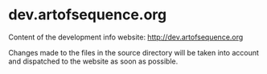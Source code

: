 dev.artofsequence.org
=====================

Content of the development info website: http://dev.artofsequence.org

Changes made to the files in the source directory will be taken into account and dispatched to 
the website as soon as possible.



